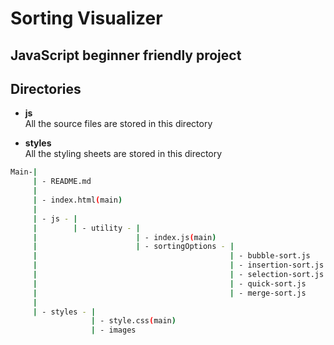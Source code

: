 # Sorting Visualizer

## JavaScript beginner friendly project

## Directories

* **js**  
  All the source files are stored in this directory

* **styles**  
  All the styling sheets are stored in this directory

```bash
Main-|
     | - README.md
     |
     | - index.html(main)
     |
     | - js - |
     |        | - utility - | 
     |                      | - index.js(main)
     |                      | - sortingOptions - |
     |                                           | - bubble-sort.js
     |                                           | - insertion-sort.js
     |                                           | - selection-sort.js
     |                                           | - quick-sort.js
     |                                           | - merge-sort.js
     |
     | - styles - |
                  | - style.css(main)
                  | - images

```
